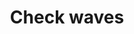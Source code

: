---
title: Check waves
tags:
icon: check-waves
svg: '<svg xmlns="http://www.w3.org/2000/svg" width="24" height="24" fill="none" viewBox="0 0 24 24" stroke-width="1.5" stroke-linecap="round" stroke-linejoin="round" stroke="currentColor"><path d="M8.667 12.333 11 15l4.333-6"/><path d="M9.592 3.2c.612-.521.918-.782 1.238-.935.74-.353 1.6-.353 2.34 0 .32.153.626.414 1.238.935.243.208.365.312.495.399.298.2.633.338.985.408.153.03.313.043.632.068.801.064 1.202.096 1.536.214a2.713 2.713 0 0 1 1.655 1.655c.118.334.15.735.214 1.536.025.319.038.479.068.632.07.352.209.687.408.985.087.13.191.252.399.495.521.612.782.918.935 1.238.353.74.353 1.6 0 2.34-.153.32-.414.626-.935 1.238a5.574 5.574 0 0 0-.399.495c-.2.298-.338.633-.408.985-.03.153-.043.313-.068.632-.064.801-.096 1.202-.214 1.536a2.713 2.713 0 0 1-1.655 1.655c-.334.118-.735.15-1.536.214a5.721 5.721 0 0 0-.632.068c-.352.07-.687.209-.985.408-.13.087-.252.191-.495.399-.612.521-.918.782-1.238.935-.74.353-1.6.353-2.34 0-.32-.153-.626-.414-1.238-.935a5.574 5.574 0 0 0-.495-.399 2.713 2.713 0 0 0-.985-.408 5.72 5.72 0 0 0-.632-.068c-.801-.064-1.202-.096-1.536-.214a2.713 2.713 0 0 1-1.655-1.655c-.118-.334-.15-.735-.214-1.536a5.707 5.707 0 0 0-.068-.632 2.713 2.713 0 0 0-.408-.985 5.73 5.73 0 0 0-.399-.495c-.521-.612-.782-.918-.935-1.238a2.713 2.713 0 0 1 0-2.34c.153-.32.414-.626.935-1.238.208-.243.312-.365.399-.495.2-.298.338-.633.408-.985.03-.153.043-.313.068-.632.064-.801.096-1.202.214-1.536a2.713 2.713 0 0 1 1.655-1.655c.334-.118.735-.15 1.536-.214.319-.025.479-.038.632-.068.352-.07.687-.208.985-.408.13-.087.252-.191.495-.399Z"/></svg>'
---